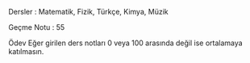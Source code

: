 Dersler : Matematik, Fizik, Türkçe, Kimya, Müzik

Geçme Notu : 55

Ödev Eğer girilen ders notları 0 veya 100 arasında değil ise ortalamaya katılmasın.